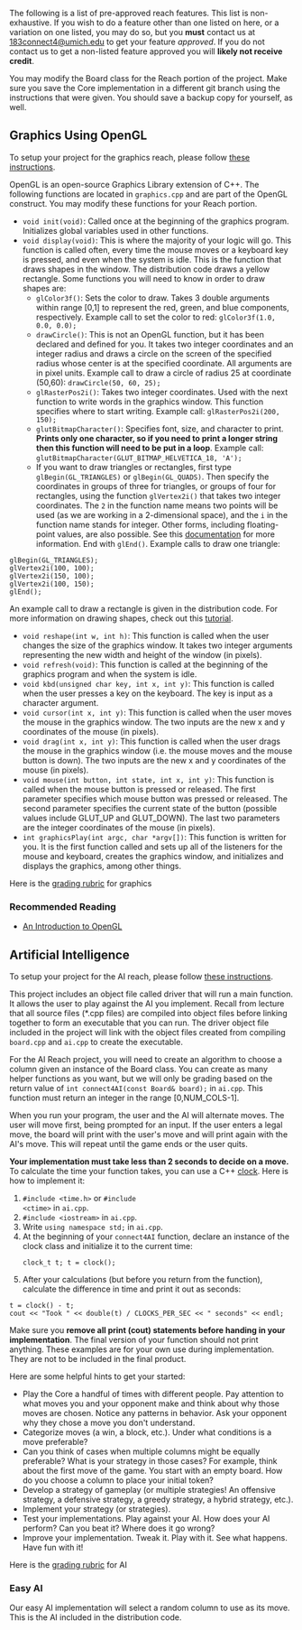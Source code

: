 The following is a list of pre-approved reach features. This list is non-exhaustive. If you wish to do a feature other than one listed on here, or a variation on one listed, you may do so, but you **must** contact us at 183connect4@umich.edu to get your feature _approved_. If you do not contact us to get a non-listed feature approved you will **likely not receive credit**.

You may modify the Board class for the Reach portion of the project. Make sure you save the Core implementation in a different git branch using the instructions that were given. You should save a backup copy for yourself, as well.

## Graphics Using OpenGL

To setup your project for the graphics reach, please follow [these instructions](Getting-Started#project-setup-for-graphics-reach).

OpenGL is an open-source Graphics Library extension of C++. The following functions are located in <code>graphics.cpp</code> and are part of the OpenGL construct. You may modify these functions for your Reach portion.

* <code>void init(void)</code>: Called once at the beginning of the graphics program. Initializes global variables used in other functions.
* <code>void display(void)</code>: This is where the majority of your logic will go. This function is called often, every time the mouse moves or a keyboard key is pressed, and even when the system is idle. This is the function that draws shapes in the window. The distribution code draws a yellow rectangle. Some functions you will need to know in order to draw shapes are:
  * <code>glColor3f()</code>: Sets the color to draw. Takes 3 double arguments within range [0,1] to represent the red, green, and blue components, respectively. Example call to set the color to red: <code>glColor3f(1.0, 0.0, 0.0);</code>
  * <code>drawCircle()</code>: This is not an OpenGL function, but it has been declared and defined for you. It takes two integer coordinates and an integer radius and draws a circle on the screen of the specified radius whose center is at the specified coordinate. All arguments are in pixel units. Example call to draw a circle of radius 25 at coordinate (50,60): <code>drawCircle(50, 60, 25);</code>
  * <code>glRasterPos2i()</code>: Takes two integer coordinates. Used with the next function to write words in the graphics window. This function specifies where to start writing. Example call: <code>glRasterPos2i(200, 150);</code>
  * <code>glutBitmapCharacter()</code>: Specifies font, size, and character to print. **Prints only one character, so if you need to print a longer string then this function will need to be put in a loop**. Example call: <code>glutBitmapCharacter(GLUT_BITMAP_HELVETICA_18, 'A');</code>
  * If you want to draw triangles or rectangles, first type <code>glBegin(GL_TRIANGLES)</code> or <code>glBegin(GL_QUADS)</code>. Then specify the coordinates in groups of three for triangles, or groups of four for rectangles, using the function <code>glVertex2i()</code> that takes two integer coordinates. The <code>2</code> in the function name means two points will be used (as we are working in a 2-dimensional space), and the <code>i</code> in the function name stands for integer. Other forms, including floating-point values, are also possible. See this [documentation](https://www.opengl.org/sdk/docs/man2/xhtml/glVertex.xml) for more information. End with <code>glEnd()</code>. Example calls to draw one triangle:
<pre><code>glBegin(GL_TRIANGLES);
glVertex2i(100, 100);
glVertex2i(150, 100);
glVertex2i(100, 150);
glEnd();</code></pre>
  An example call to draw a rectangle is given in the distribution code. For more information on drawing shapes, check out this [tutorial](http://www.falloutsoftware.com/tutorials/gl/gl2p5.htm).
* <code>void reshape(int w, int h)</code>: This function is called when the user changes the size of the graphics window. It takes two integer arguments representing the new width and height of the window (in pixels).
* <code>void refresh(void)</code>: This function is called at the beginning of the graphics program and when the system is idle.
* <code>void kbd(unsigned char key, int x, int y)</code>: This function is called when the user presses a key on the keyboard. The key is input as a character argument.
* <code>void cursor(int x, int y)</code>: This function is called when the user moves the mouse in the graphics window. The two inputs are the new x and y coordinates of the mouse (in pixels).
* <code>void drag(int x, int y)</code>: This function is called when the user drags the mouse in the graphics window (i.e. the mouse moves and the mouse button is down). The two inputs are the new x and y coordinates of the mouse (in pixels).
* <code>void mouse(int button, int state, int x, int y)</code>: This function is called when the mouse button is pressed or released. The first parameter specifies which mouse button was pressed or released. The second parameter specifies the current state of the button (possible values include GLUT_UP and GLUT_DOWN). The last two parameters are the integer coordinates of the mouse (in pixels).
* <code>int graphicsPlay(int argc, char *argv[])</code>: This function is written for you. It is the first function called and sets up all of the listeners for the mouse and keyboard, creates the graphics window, and initializes and displays the graphics, among other things.

Here is the [grading rubric](Grading#graphics) for graphics

### Recommended Reading

* [An Introduction to OpenGL](http://www.glprogramming.com/red/chapter01.html)

## Artificial Intelligence

To setup your project for the AI reach, please follow [these instructions](Getting-Started#project-setup-for-ai-reach). 

This project includes an object file called driver that will run a main function. It allows the user to play against the AI you implement. Recall from lecture that all source files (*.cpp files) are compiled into object files before linking together to form an executable that you can run. The driver object file included in the project will link with the object files created from compiling <code>board.cpp</code> and <code>ai.cpp</code> to create the executable.

For the AI Reach project, you will need to create an algorithm to choose a column given an instance of the Board class. You can create as many helper functions as you want, but we will only be grading based on the return value of <code>int connect4AI(const Board& board);</code> in <code>ai.cpp</code>. This function must return an integer in the range [0,NUM_COLS-1].

When you run your program, the user and the AI will alternate moves. The user will move first, being prompted for an input. If the user enters a legal move, the board will print with the user's move and will print again with the AI's move. This will repeat until the game ends or the user quits.

**Your implementation must take less than 2 seconds to decide on a move.** To calculate the time your function takes, you can use a C++ [clock](http://www.cplusplus.com/reference/ctime/clock/). Here is how to implement it:  
1. <code>#include &lt;time.h&gt;</code> or <code>#include &lt;ctime&gt;</code> in <code>ai.cpp</code>.  
2. <code>#include &lt;iostream&gt;</code> in <code>ai.cpp</code>.  
3. Write <code>using namespace std;</code> in <code>ai.cpp</code>.  
4. At the beginning of your <code>connect4AI</code> function, declare an instance of the clock class and initialize it to the current time:  <pre><code>clock_t t;
t = clock();</code></pre>
5. After your calculations (but before you return from the function), calculate the difference in time and print it out as seconds:
<pre><code>t = clock() - t;
cout << "Took " << double(t) / CLOCKS_PER_SEC << " seconds" << endl;</code></pre>
Make sure you **remove all print (cout) statements before handing in your implementation**. The final version of your function should not print anything. These examples are for your own use during implementation. They are not to be included in the final product.

Here are some helpful hints to get your started:
* Play the Core a handful of times with different people. Pay attention to what moves you and your opponent make and think about why those moves are chosen. Notice any patterns in behavior. Ask your opponent why they chose a move you don't understand.
* Categorize moves (a win, a block, etc.). Under what conditions is a move preferable? 
* Can you think of cases when multiple columns might be equally preferable? What is your strategy in those cases? For example, think about the first move of the game. You start with an empty board. How do you choose a column to place your initial token?
* Develop a strategy of gameplay (or multiple strategies! An offensive strategy, a defensive strategy, a greedy strategy, a hybrid strategy, etc.).
* Implement your strategy (or strategies).
* Test your implementations. Play against your AI. How does your AI perform? Can you beat it? Where does it go wrong?
* Improve your implementation. Tweak it. Play with it. See what happens. Have fun with it!

Here is the [grading rubric](Grading#artificial_intelligence) for AI

### Easy AI

Our easy AI implementation will select a random column to use as its move. This is the AI included in the distribution code.